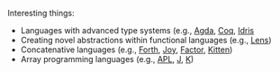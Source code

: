 Interesting things:

* Languages with advanced type systems (e.g., [Agda](http://wiki.portal.chalmers.se/agda/pmwiki.php), [Coq](https://coq.inria.fr/), [Idris](http://www.idris-lang.org/)
* Creating novel abstractions within functional languages (e.g., [Lens](https://github.com/ekmett/lens))
* Concatenative languages (e.g., [Forth](https://en.wikipedia.org/wiki/Forth), [Joy](https://en.wikipedia.org/wiki/Joy_%28programming_language%29), [Factor](http://factorcode.org/), [Kitten](http://kittenlang.org/))
* Array programming languages (e.g., [APL](https://en.wikipedia.org/wiki/APL_%28programming_language%29), [J](https://en.wikipedia.org/wiki/J_%28programming_language%29), [K](https://en.wikipedia.org/wiki/K_%28programming_language%29))
